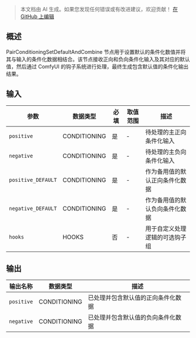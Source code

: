 > 本文档由 AI 生成。如果您发现任何错误或有改进建议，欢迎贡献！ [在 GitHub 上编辑](https://github.com/Comfy-Org/embedded-docs/blob/main/comfyui_embedded_docs/docs/PairConditioningSetDefaultAndCombine/zh.md)

## 概述

PairConditioningSetDefaultAndCombine 节点用于设置默认的条件化数值并将其与输入的条件化数据相结合。该节点接收正向和负向条件化输入及其对应的默认值，然后通过 ComfyUI 的钩子系统进行处理，最终生成包含默认值的条件化输出结果。

## 输入

| 参数 | 数据类型 | 必填 | 取值范围 | 描述 |
|------|-----------|------|----------|------|
| `positive` | CONDITIONING | 是 | - | 待处理的主正向条件化输入 |
| `negative` | CONDITIONING | 是 | - | 待处理的主负向条件化输入 |
| `positive_DEFAULT` | CONDITIONING | 是 | - | 作为备用值的默认正向条件化数据 |
| `negative_DEFAULT` | CONDITIONING | 是 | - | 作为备用值的默认负向条件化数据 |
| `hooks` | HOOKS | 否 | - | 用于自定义处理逻辑的可选钩子组 |

## 输出

| 输出名称 | 数据类型 | 描述 |
|----------|-----------|------|
| `positive` | CONDITIONING | 已处理并包含默认值的正向条件化数据 |
| `negative` | CONDITIONING | 已处理并包含默认值的负向条件化数据 |

